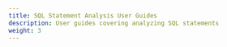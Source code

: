 ```yaml
---
title: SQL Statement Analysis User Guides
description: User guides covering analyzing SQL statements
weight: 3
---
```


